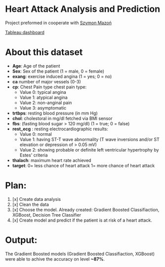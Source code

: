 # Heart Attack Analysis and Prediction
Project preformed in cooperate with [Szymon Mazoń](https://github.com/MazonSzymon)

[Tableau dashboard](https://public.tableau.com/app/profile/mateusz.bo.ko/viz/Heartattackchances/Dashboard1?publish=yes)

# About this dataset
* **Age**: Age of the patient
* **Sex**: Sex of the patient (1 = male, 0 = female)
* **exang**: exercise induced angina (1 = yes; 0 = no)
* **ca** number of major vessels (0-3)
* **cp**: Chest Pain type chest pain type:
  * Value 0: typical angina
  * Value 1: atypical angina
  * Value 2: non-anginal pain
  * Value 3: asymptomatic
* **trtbps**: resting blood pressure (in mm Hg)
* **chol**: cholestoral in mg/dl fetched via BMI sensor
* **fbs**: (fasting blood sugar > 120 mg/dl) (1 = true; 0 = false)
* **rest_ecg** : resting electrocardiographic results:
  * Value 0: normal
  * Value 1: having ST-T wave abnormality (T wave inversions and/or ST elevation or depression of > 0.05 mV)
  * Value 2: showing probable or definite left ventricular hypertrophy by Estes' criteria
* **thalach**: maximum heart rate achieved
* **target**: 0= less chance of heart attack 1= more chance of heart attack

# Plan:
1) [x] Create data analysis
2) [x] Clean the data
3) [x] Choose the model. Already created: Gradient Boosted Classifiaction, XGBoost, Decision Tree Classifier
4) [x] Create model and predict if the patient is at risk of a heart attack. 

# Output:
The Gradient Boosted models (Gradient Boosted Classifiaction, XGBoost) were able to achive the accuracy on level **~87%**.
